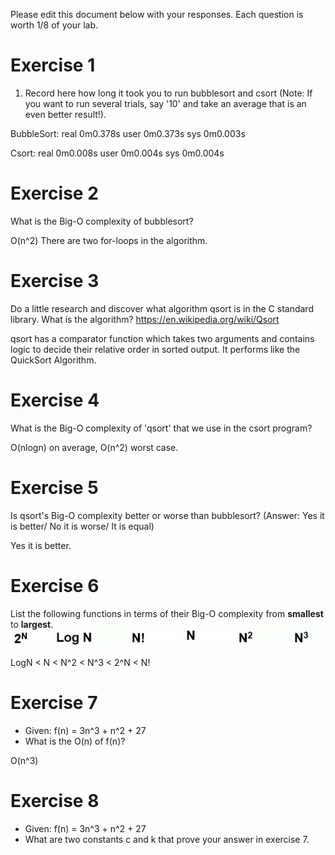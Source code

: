 Please edit this document below with your responses. Each question is worth 1/8 of your lab.

# Exercise 1

1. Record here how long it took you to run bubblesort and csort (Note: If you want to run several trials, say '10' and take an average that is an even better result!).

BubbleSort: 
real    0m0.378s
user    0m0.373s
sys     0m0.003s

Csort:
real    0m0.008s
user    0m0.004s
sys     0m0.004s

# Exercise 2

What is the Big-O complexity of bubblesort?

O(n^2) There are two for-loops in the algorithm.

# Exercise 3

Do a little research and discover what algorithm qsort is in the C standard library. What is the algorithm? https://en.wikipedia.org/wiki/Qsort

qsort has a comparator function which takes two arguments and contains logic to decide their relative order in sorted output. 
It performs like the QuickSort Algorithm.

# Exercise 4

What is the Big-O complexity of 'qsort' that we use in the csort program?

O(nlogn) on average, O(n^2) worst case.

# Exercise 5

Is qsort's Big-O complexity better or worse than bubblesort? (Answer: Yes it is better/ No it is worse/ It is equal)

Yes it is better.

# Exercise 6

List the following functions in terms of their Big-O complexity from **smallest** to **largest**.
<img src="./media/bigo.jpg"/>

LogN < N < N^2 < N^3 < 2^N < N!

# Exercise 7

- Given: f(n) = 3n^3 + n^2 + 27
- What is the O(n) of f(n)?

O(n^3)

# Exercise 8

- Given: f(n) = 3n^3 + n^2 + 27
- What are two constants c and k that prove your answer in exercise 7.
